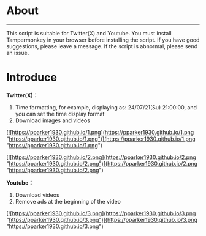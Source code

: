 #  About
------------
This script is suitable for Twitter(X) and Youtube. You must install Tampermonkey in your browser before installing the script. If you have good suggestions, please leave a message. If the script is abnormal, please send an issue.

# Introduce
**Twitter(X)：**
1. Time formatting, for example, displaying as: 24/07/21(Su) 21:00:00, and you can set the time display format
2. Download images and videos

[![https://pparker1930.github.io/1.png](https://pparker1930.github.io/1.png "https://pparker1930.github.io/1.png")](https://pparker1930.github.io/1.png "https://pparker1930.github.io/1.png")

[![https://pparker1930.github.io/2.png](https://pparker1930.github.io/2.png "https://pparker1930.github.io/2.png")](https://pparker1930.github.io/2.png "https://pparker1930.github.io/2.png")

**Youtube：**
1. Download videos
2. Remove ads at the beginning of the video

[![https://pparker1930.github.io/3.png](https://pparker1930.github.io/3.png "https://pparker1930.github.io/3.png")](https://pparker1930.github.io/3.png "https://pparker1930.github.io/3.png")